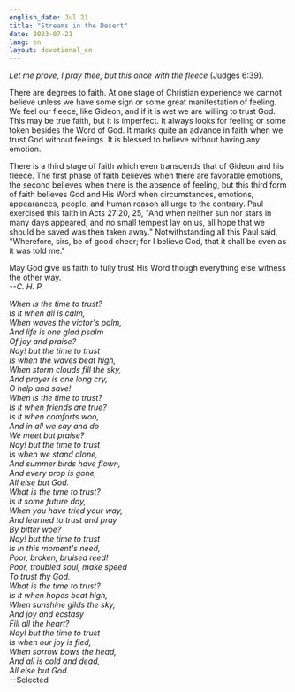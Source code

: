 ```yaml
---
english_date: Jul 21
title: "Streams in the Desert"
date: 2023-07-21
lang: en
layout: devotional_en
---
```





<p><em>Let me prove, I pray thee, but this once with the fleece</em> (Judges 6:39).

</p>

<p>There are degrees to faith. At one stage of Christian experience we cannot believe unless we have some sign or some great manifestation of feeling. We feel our fleece, like Gideon, and if it is wet we are willing to trust God. This may be true faith, but it is imperfect. It always looks for feeling or some token besides the Word of God. It marks quite an advance in faith when we trust God without feelings. It is blessed to believe without having any emotion.

</p>

<p>There is a third stage of faith which even transcends that of Gideon and his fleece. The first phase of faith believes when there are favorable emotions, the second believes when there is the absence of feeling, but this third form of faith believes God and His Word when circumstances, emotions, appearances, people, and human reason all urge to the contrary. Paul exercised this faith in Acts 27:20, 25, "And when neither sun nor stars in many days appeared, and no small tempest lay on us, all hope that we should be saved was then taken away." Notwithstanding all this Paul said, "Wherefore, sirs, be of good cheer; for I believe God, that it shall be even as it was told me."

</p>

<p>May God give us faith to fully trust His Word though everything else witness the other way.<br/> <em>--C. H. P.</em>

</p>

<p><em>When is the time to trust?</em><br/> <em><em>Is it when all is calm,</em><br/> <em>When waves the victor's palm,</em><br/> <em>And life is one glad psalm</em><br/> <em>Of joy and praise?</em><br/> <em>Nay! but the time to trust</em><br/> <em>Is when the waves beat high,</em><br/> <em>When storm clouds fill the sky,</em><br/> <em>And prayer is one long cry,</em><br/> <em>O help and save!</em><br/> <em>When is the time to trust?</em><br/> <em>Is it when friends are true?</em><br/> <em>Is it when comforts woo,</em><br/> <em>And in all we say and do</em><br/> <em>We meet but praise?</em><br/> <em>Nay! but the time to trust</em><br/> <em>Is when we stand alone,</em><br/> <em>And summer birds have flown,</em><br/> <em>And every prop is gone,</em><br/> <em>All else but God.</em><br/> <em>What is the time to trust?</em><br/> <em>Is it some future day,</em><br/> <em>When you have tried your way,</em><br/> <em>And learned to trust and pray</em><br/> <em>By bitter woe?</em><br/> <em>Nay! but the time to trust</em><br/> <em>Is in this moment's need,</em><br/> <em>Poor, broken, bruised reed!</em><br/> <em>Poor, troubled soul, make speed</em><br/> <em>To trust thy God.</em><br/> <em>What is the time to trust?</em><br/> <em>Is it when hopes beat high,</em><br/> <em>When sunshine gilds the sky,</em><br/> <em>And joy and ecstasy</em><br/> <em>Fill all the heart?</em><br/> <em>Nay! but the time to trust</em><br/> <em>Is when our joy is fled,</em><br/> <em>When sorrow bows the head,</em><br/> <em>And all is cold and dead,</em></em><br/> <em>All else but God.</em><br/> --Selected

</p>

<p></p>